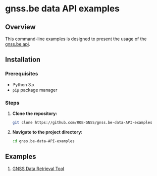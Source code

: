 # gnss.be data API examples

## Overview
This command-line examples is designed to present the usage of the [gnss.be api](https://gnss.be/documentation.php).

## Installation

### Prerequisites

- Python 3.x
- `pip` package manager

### Steps

1. **Clone the repository:**

    ```bash
    git clone https://github.com/ROB-GNSS/gnss.be-data-API-examples
    ```

2. **Navigate to the project directory:**

    ```bash
    cd gnss.be-data-API-examples
    ```

## Examples

1. [GNSS Data Retrieval Tool](https://github.com/ROB-GNSS/gnss.be-data-API-examples/tree/main/data-download)